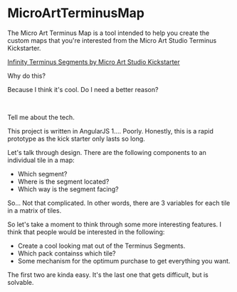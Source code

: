 # MicroArtTerminusMap
<p>The Micro Art Terminus Map is a tool intended to help you create the custom maps that you're interested from the Micro Art Studio Terminus Kickstarter.</p>
<a href="https://www.kickstarter.com/projects/1008762441/infinity-terminus-segments">Infinity Terminus Segments by Micro Art Studio Kickstarter</a>
<br/>
<p>Why do this?</p>
<p>Because I think it's cool.  Do I need a better reason?</p>
<br/>
<p>Tell me about the tech.</p>
<p>This project is written in AngularJS 1.... Poorly.  Honestly, this is a rapid prototype as the kick starter only lasts so long.</p>
<p>Let's talk through design.  There are the following components to an individual tile in a map:</p>
<ul>
<li>Which segment?</li>
<li>Where is the segment located?</li>
<li>Which way is the segment facing?</li>
</ul>
<p>So... Not that complicated. In other words, there are 3 variables for each tile in a matrix of tiles.</p>
<p>So let's take a moment to think through some more interesting features.  I think that people would be interested in the following:</p>
<ul>
<li>Create a cool looking mat out of the Terminus Segments.</li>
<li>Which pack containss which tile?</li>
<li>Some mechanism for the optimum purchase to get everything you want.</li>
</ul>
<p>The first two are kinda easy.  It's the last one that gets difficult, but is solvable.</p>